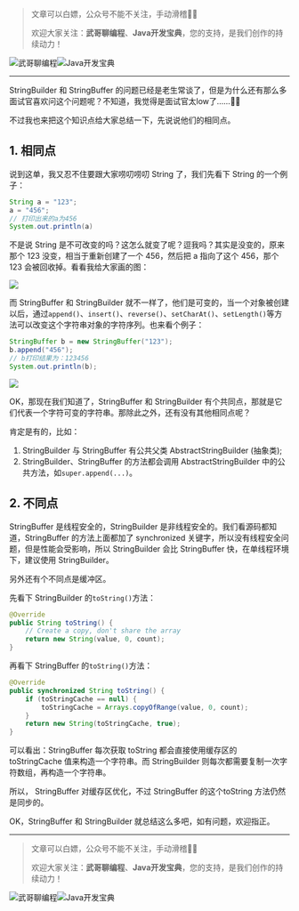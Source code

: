 > 文章可以白嫖，公众号不能不关注，手动滑稽🤣🤣 &nbsp;
>
> 欢迎大家关注：**武哥聊编程**、**Java开发宝典**，您的支持，是我们创作的持续动力！&nbsp;&nbsp;

![武哥聊编程](https://img-blog.csdnimg.cn/202002150421550.jpg)![Java开发宝典](https://img-blog.csdnimg.cn/20200608005630228.png)

-----

StringBuilder 和 StringBuffer 的问题已经是老生常谈了，但是为什么还有那么多面试官喜欢问这个问题呢？不知道，我觉得是面试官太low了……🤣🤣

不过我也来把这个知识点给大家总结一下，先说说他们的相同点。

## 1. 相同点

说到这单，我又忍不住要跟大家唠叨唠叨 String 了，我们先看下 String 的一个例子：
```java
String a = "123";
a = "456";
// 打印出来的a为456
System.out.println(a)
```
不是说 String 是不可改变的吗？这怎么就变了呢？逗我吗？其实是没变的，原来那个 123 没变，相当于重新创建了一个 456，然后把 a 指向了这个 456，那个 123 会被回收掉。看看我给大家画的图：

![](https://img-blog.csdnimg.cn/20200612220539886.png)

而 StringBuffer 和 StringBuilder 就不一样了，他们是可变的，当一个对象被创建以后，通过`append()`、`insert()`、`reverse()`、`setCharAt()`、`setLength()`等方法可以改变这个字符串对象的字符序列。也来看个例子：

```java
StringBuffer b = new StringBuffer("123");
b.append("456");
// b打印结果为：123456
System.out.println(b);
```
![](https://img-blog.csdnimg.cn/20200612221256392.png)

OK，那现在我们知道了，StringBuffer 和 StringBuilder 有个共同点，那就是它们代表一个字符可变的字符串。那除此之外，还有没有其他相同点呢？

肯定是有的，比如：
1. StringBuilder 与 StringBuffer 有公共父类 AbstractStringBuilder (抽象类);
2. StringBuilder、StringBuffer 的方法都会调用 AbstractStringBuilder 中的公共方法，如`super.append(...)`。

## 2. 不同点

StringBuffer 是线程安全的，StringBuilder 是非线程安全的。我们看源码都知道，StringBuffer 的方法上面都加了 synchronized 关键字，所以没有线程安全问题，但是性能会受影响，所以 StringBuilder 会比 StringBuffer 快，在单线程环境下，建议使用 StringBuilder。

另外还有个不同点是缓冲区。

先看下 StringBuilder 的`toString()`方法：
```java
@Override
public String toString() {
	// Create a copy, don't share the array
	return new String(value, 0, count);
}
```

再看下 StringBuffer 的`toString()`方法：

```java
@Override
public synchronized String toString() {
    if (toStringCache == null) {
    	toStringCache = Arrays.copyOfRange(value, 0, count);
    }
    return new String(toStringCache, true);
}

```
可以看出：StringBuffer 每次获取 toString 都会直接使用缓存区的 toStringCache 值来构造一个字符串。而 StringBuilder 则每次都需要复制一次字符数组，再构造一个字符串。

所以， StringBuffer 对缓存区优化，不过 StringBuffer 的这个toString 方法仍然是同步的。

OK，StringBuffer 和 StringBuilder 就总结这么多吧，如有问题，欢迎指正。

-----

> 文章可以白嫖，公众号不能不关注，手动滑稽🤣🤣 &nbsp;
>
> 欢迎大家关注：**武哥聊编程**、**Java开发宝典**，您的支持，是我们创作的持续动力！&nbsp;&nbsp;

![武哥聊编程](https://img-blog.csdnimg.cn/202002150421550.jpg)![Java开发宝典](https://img-blog.csdnimg.cn/20200608005630228.png)
